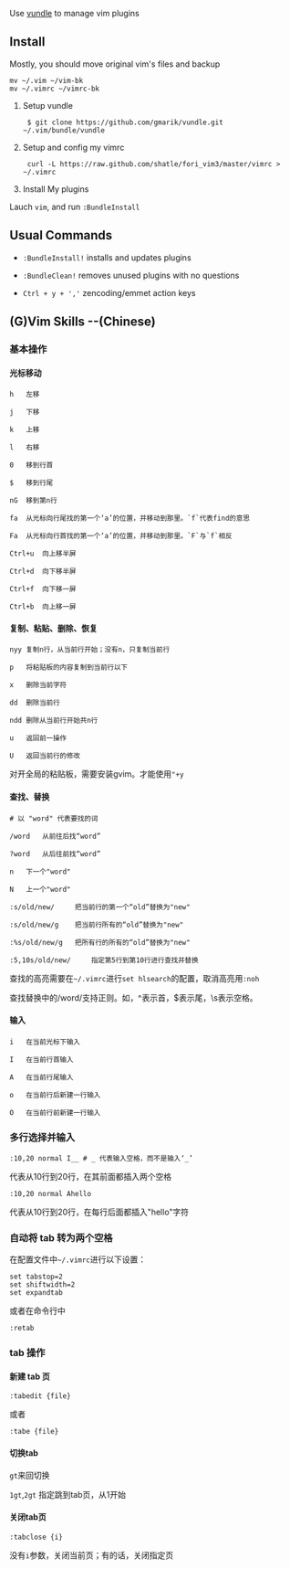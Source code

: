 Use [vundle](https://github.com/gmarik/vundle) to manage vim plugins

## Install

Mostly, you should move original vim's files and backup

```
mv ~/.vim ~/vim-bk
mv ~/.vimrc ~/vimrc-bk
```

1. Setup vundle

        $ git clone https://github.com/gmarik/vundle.git ~/.vim/bundle/vundle

2. Setup and config my vimrc

        curl -L https://raw.github.com/shatle/fori_vim3/master/vimrc > ~/.vimrc

3. Install My plugins

Lauch `vim`, and run `:BundleInstall`

## Usual Commands

* `:BundleInstall!` installs and updates plugins 

* `:BundleClean!` removes unused plugins with no questions

* `Ctrl + y + ','` zencoding/emmet action keys

## (G)Vim Skills --(Chinese)

### 基本操作

#### 光标移动

```
h	左移

j	下移

k 	上移

l 	右移

0	移到行首

$	移到行尾

nG	移到第n行

fa	从光标向行尾找的第一个‘a’的位置，并移动到那里。`f`代表find的意思

Fa	从光标向行首找的第一个‘a’的位置，并移动到那里。`F`与`f`相反

Ctrl+u	向上移半屏

Ctrl+d	向下移半屏

Ctrl+f	向下移一屏

Ctrl+b	向上移一屏

```

#### 复制、粘贴、删除、恢复

```
nyy	复制n行，从当前行开始；没有n，只复制当前行

p 	将粘贴板的内容复制到当前行以下

x 	删除当前字符

dd 	删除当前行

ndd	删除从当前行开始共n行

u	返回前一操作

U	返回当前行的修改

```

对开全局的粘贴板，需要安装gvim。才能使用`"+y`

#### 查找、替换

```
# 以 "word" 代表要找的词

/word	从前往后找“word”

?word	从后往前找“word”

n	下一个"word"

N	上一个"word"

:s/old/new/ 	把当前行的第一个“old”替换为"new"

:s/old/new/g 	把当前行所有的“old”替换为"new"

:%s/old/new/g 	把所有行的所有的“old”替换为"new"

:5,10s/old/new/ 	指定第5行到第10行进行查找并替换

```

查找的高亮需要在`~/.vimrc`进行`set hlsearch`的配置，取消高亮用`:noh`

查找替换中的/word/支持正则。如，^表示首，$表示尾，\s表示空格。

#### 输入

```
i	在当前光标下输入

I	在当前行首输入

A	在当前行尾输入

o	在当前行后新建一行输入

O	在当前行前新建一行输入
```

### 多行选择并输入

    :10,20 normal I__ # _ 代表输入空格，而不是输入‘_’

代表从10行到20行，在其前面都插入两个空格

    :10,20 normal Ahello 

代表从10行到20行，在每行后面都插入"hello"字符

### 自动将 tab 转为两个空格

在配置文件中`~/.vimrc`进行以下设置：

    set tabstop=2 
    set shiftwidth=2 
    set expandtab

或者在命令行中

    :retab

### tab 操作

#### 新建 tab 页

    :tabedit {file} 

或者

    :tabe {file}


#### 切换tab

`gt`来回切换

`1gt`,`2gt` 指定跳到tab页，从1开始

#### 关闭tab页

    :tabclose {i} 

没有`i`参数，关闭当前页；有的话，关闭指定页
